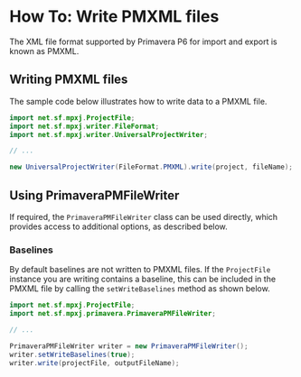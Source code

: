 # How To: Write PMXML files
The XML file format supported by Primavera P6 for import and export is known as
PMXML.

## Writing PMXML files
The sample code below illustrates how to write data to a PMXML file.

```java
import net.sf.mpxj.ProjectFile;
import net.sf.mpxj.writer.FileFormat;
import net.sf.mpxj.writer.UniversalProjectWriter;

// ...

new UniversalProjectWriter(FileFormat.PMXML).write(project, fileName);
```

## Using PrimaveraPMFileWriter
If required, the `PrimaveraPMFileWriter` class can be used directly, which
provides access to additional options, as described below.

### Baselines
By default baselines are not written to PMXML files. If the `ProjectFile`
instance you are writing contains a baseline, this can be included in the PMXML
file by calling the `setWriteBaselines` method as shown below.

```java
import net.sf.mpxj.ProjectFile;
import net.sf.mpxj.primavera.PrimaveraPMFileWriter;

// ...

PrimaveraPMFileWriter writer = new PrimaveraPMFileWriter();
writer.setWriteBaselines(true);
writer.write(projectFile, outputFileName);
```


